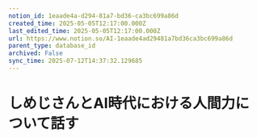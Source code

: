 ```yaml
---
notion_id: 1eaade4a-d294-81a7-bd36-ca3bc699a86d
created_time: 2025-05-05T12:17:00.000Z
last_edited_time: 2025-05-05T12:17:00.000Z
url: https://www.notion.so/AI-1eaade4ad29481a7bd36ca3bc699a86d
parent_type: database_id
archived: False
sync_time: 2025-07-12T14:37:32.129685
---
```


# しめじさんとAI時代における人間力について話す

